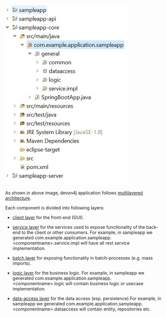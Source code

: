 

![devon4j_proj_structure1.jpg](./assets/devon4j_proj_structure1.jpg)



As shown in above image, devon4j application follows [multilayered architecture](https://en.wikipedia.org/wiki/Multitier_architecture).

Each component is divided into following layers:

* [client layer](https://github.com/devonfw/devon4j/blob/master/documentation/guide-client-layer.asciidoc) for the front-end (GUI).

* [service layer](https://github.com/devonfw/devon4j/blob/master/documentation/guide-service-layer.asciidoc) for the services used to expose functionality of the back-end to the client or other consumers. For example, in sampleapp we generated com.example.application.sampleapp.&lt;componentname&gt;.service.impl will have all rest service implementation.

* [batch layer](https://github.com/devonfw/devon4j/blob/master/documentation/guide-batch-layer.asciidoc) for exposing functionality in batch-processes (e.g. mass imports).

* [logic layer](https://github.com/devonfw/devon4j/blob/master/documentation/guide-logic-layer.asciidoc) for the business logic. For example, in sampleapp we generated com.example.application.sampleapp.&lt;componentname&gt;.logic will contain business logic or usecase implementation.

* [data-access layer](https://github.com/devonfw/devon4j/blob/master/documentation/guide-dataaccess-layer.asciidoc) for the data access (esp. persistence).For example, in sampleapp we generated com.example.application.sampleapp.&lt;componentname&gt;.dataaccess will contain entity, repositories etc.
